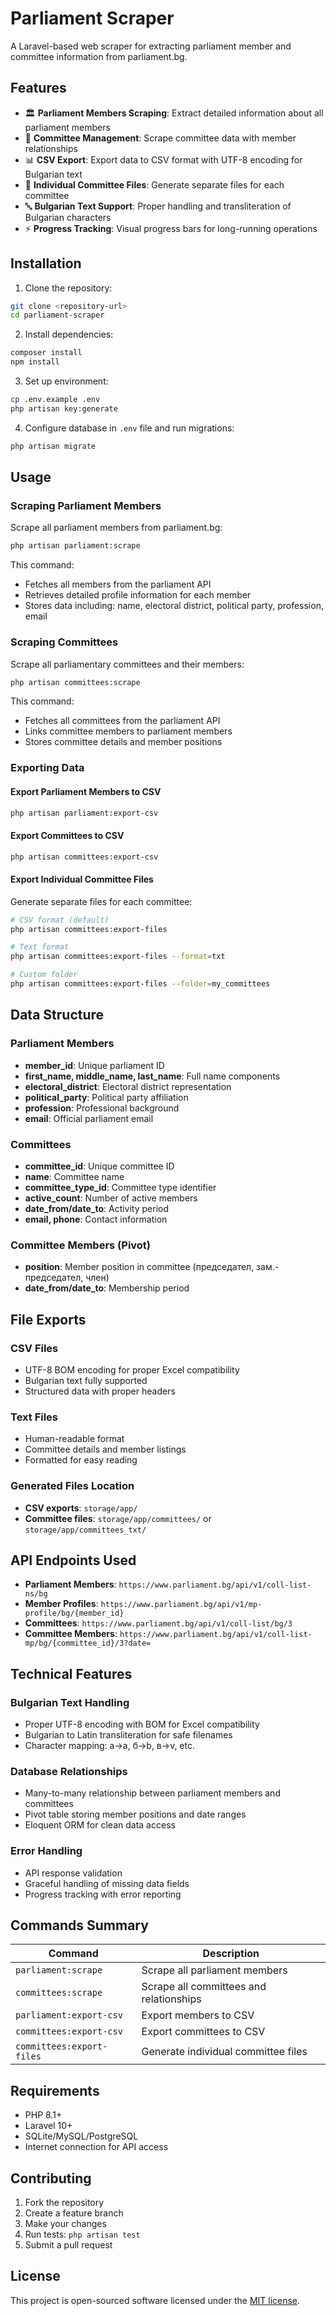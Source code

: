 # Parliament Scraper

A Laravel-based web scraper for extracting parliament member and committee information from parliament.bg.

## Features

- 🏛️ **Parliament Members Scraping**: Extract detailed information about all parliament members
- 🏢 **Committee Management**: Scrape committee data with member relationships
- 📊 **CSV Export**: Export data to CSV format with UTF-8 encoding for Bulgarian text
- 📁 **Individual Committee Files**: Generate separate files for each committee
- 🔤 **Bulgarian Text Support**: Proper handling and transliteration of Bulgarian characters
- ⚡ **Progress Tracking**: Visual progress bars for long-running operations

## Installation

1. Clone the repository:
```bash
git clone <repository-url>
cd parliament-scraper
```

2. Install dependencies:
```bash
composer install
npm install
```

3. Set up environment:
```bash
cp .env.example .env
php artisan key:generate
```

4. Configure database in `.env` file and run migrations:
```bash
php artisan migrate
```

## Usage

### Scraping Parliament Members

Scrape all parliament members from parliament.bg:

```bash
php artisan parliament:scrape
```

This command:
- Fetches all members from the parliament API
- Retrieves detailed profile information for each member
- Stores data including: name, electoral district, political party, profession, email

### Scraping Committees

Scrape all parliamentary committees and their members:

```bash
php artisan committees:scrape
```

This command:
- Fetches all committees from the parliament API
- Links committee members to parliament members
- Stores committee details and member positions

### Exporting Data

#### Export Parliament Members to CSV

```bash
php artisan parliament:export-csv
```

#### Export Committees to CSV

```bash
php artisan committees:export-csv
```

#### Export Individual Committee Files

Generate separate files for each committee:

```bash
# CSV format (default)
php artisan committees:export-files

# Text format
php artisan committees:export-files --format=txt

# Custom folder
php artisan committees:export-files --folder=my_committees
```

## Data Structure

### Parliament Members

- **member_id**: Unique parliament ID
- **first_name, middle_name, last_name**: Full name components
- **electoral_district**: Electoral district representation
- **political_party**: Political party affiliation
- **profession**: Professional background
- **email**: Official parliament email

### Committees

- **committee_id**: Unique committee ID
- **name**: Committee name
- **committee_type_id**: Committee type identifier
- **active_count**: Number of active members
- **date_from/date_to**: Activity period
- **email, phone**: Contact information

### Committee Members (Pivot)

- **position**: Member position in committee (председател, зам.-председател, член)
- **date_from/date_to**: Membership period

## File Exports

### CSV Files
- UTF-8 BOM encoding for proper Excel compatibility
- Bulgarian text fully supported
- Structured data with proper headers

### Text Files
- Human-readable format
- Committee details and member listings
- Formatted for easy reading

### Generated Files Location
- **CSV exports**: `storage/app/`
- **Committee files**: `storage/app/committees/` or `storage/app/committees_txt/`

## API Endpoints Used

- **Parliament Members**: `https://www.parliament.bg/api/v1/coll-list-ns/bg`
- **Member Profiles**: `https://www.parliament.bg/api/v1/mp-profile/bg/{member_id}`
- **Committees**: `https://www.parliament.bg/api/v1/coll-list/bg/3`
- **Committee Members**: `https://www.parliament.bg/api/v1/coll-list-mp/bg/{committee_id}/3?date=`

## Technical Features

### Bulgarian Text Handling
- Proper UTF-8 encoding with BOM for Excel compatibility
- Bulgarian to Latin transliteration for safe filenames
- Character mapping: а→a, б→b, в→v, etc.

### Database Relationships
- Many-to-many relationship between parliament members and committees
- Pivot table storing member positions and date ranges
- Eloquent ORM for clean data access

### Error Handling
- API response validation
- Graceful handling of missing data fields
- Progress tracking with error reporting

## Commands Summary

| Command | Description |
|---------|-------------|
| `parliament:scrape` | Scrape all parliament members |
| `committees:scrape` | Scrape all committees and relationships |
| `parliament:export-csv` | Export members to CSV |
| `committees:export-csv` | Export committees to CSV |
| `committees:export-files` | Generate individual committee files |

## Requirements

- PHP 8.1+
- Laravel 10+
- SQLite/MySQL/PostgreSQL
- Internet connection for API access

## Contributing

1. Fork the repository
2. Create a feature branch
3. Make your changes
4. Run tests: `php artisan test`
5. Submit a pull request

## License

This project is open-sourced software licensed under the [MIT license](https://opensource.org/licenses/MIT).